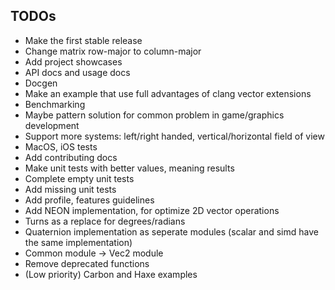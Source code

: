 ## TODOs
- Make the first stable release
- Change matrix row-major to column-major
- Add project showcases
- API docs and usage docs
- Docgen
- Make an example that use full advantages of clang vector extensions
- Benchmarking
- Maybe pattern solution for common problem in game/graphics development
- Support more systems: left/right handed, vertical/horizontal field of view
- MacOS, iOS tests
- Add contributing docs
- Make unit tests with better values, meaning results
- Complete empty unit tests
- Add missing unit tests
- Add profile, features guidelines
- Add NEON implementation, for optimize 2D vector operations
- Turns as a replace for degrees/radians
- Quaternion implementation as seperate modules (scalar and simd have the same implementation)
- Common module -> Vec2 module
- Remove deprecated functions
- (Low priority) Carbon and Haxe examples